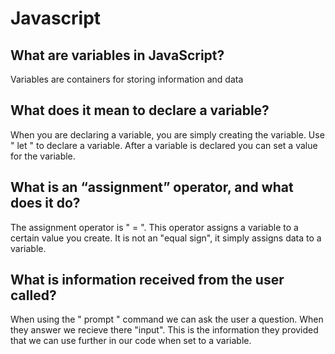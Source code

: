 # Javascript

## What are variables in JavaScript?

Variables are containers for storing information and data

## What does it mean to declare a variable?

When you are declaring a variable, you are simply creating the variable. Use " let " to declare a variable. After a variable is declared you can set a value for the variable.

## What is an “assignment” operator, and what does it do?

The assignment operator is " = ". This operator assigns a variable to a certain value you create. It is not an "equal sign", it simply assigns data to a variable.

## What is information received from the user called?

When using the " prompt " command we can ask the user a question. When they answer we recieve there "input". This is the information they provided that we can use further in our code when set to a variable.

